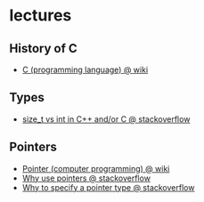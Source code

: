 
# lectures

## History of C
- [C (programming language) @ wiki](https://en.wikipedia.org/wiki/C_(programming_language)#CITEREFKernighanRitchie1978)

## Types
- [size_t vs int in C++ and/or C @ stackoverflow](https://stackoverflow.com/questions/994288/size-t-vs-int-in-c-and-or-c)

## Pointers
- [Pointer (computer programming) @ wiki](https://en.wikipedia.org/wiki/Pointer_(computer_programming))
- [Why use pointers @ stackoverflow](https://stackoverflow.com/questions/162941/why-use-pointers#:~:text=Pointers%20allow%20you%20to%20refer,components%20in%20your%20data%20structures.)
- [Why to specify a pointer type @ stackoverflow](https://stackoverflow.com/questions/38822692/why-to-specify-a-pointer-type)